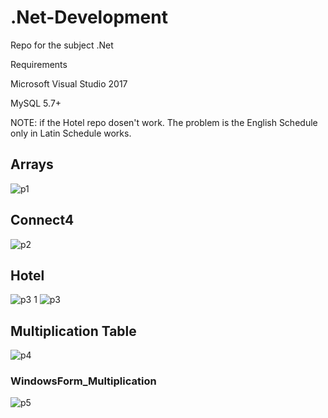 # .Net-Development
Repo for the subject .Net

Requirements

Microsoft Visual Studio 2017

MySQL 5.7+

NOTE: if the Hotel repo dosen't work. The problem is the English Schedule only in Latin Schedule works.

## Arrays
![p1](https://user-images.githubusercontent.com/31390537/69509293-154be980-0efe-11ea-856c-40b70b1da512.PNG)

## Connect4
![p2](https://user-images.githubusercontent.com/31390537/69509386-6e1b8200-0efe-11ea-9cc9-76b893eb89c4.PNG)
## Hotel
![p3 1](https://user-images.githubusercontent.com/31390537/69509891-50e7b300-0f00-11ea-94fd-2fae08070a42.PNG)
![p3](https://user-images.githubusercontent.com/31390537/69509897-6066fc00-0f00-11ea-8480-7a9344f355f7.PNG)
## Multiplication Table
![p4](https://user-images.githubusercontent.com/31390537/69509392-7bd10780-0efe-11ea-925e-a6e030fca3c2.PNG)

### WindowsForm_Multiplication

![p5](https://user-images.githubusercontent.com/31390537/69509396-84294280-0efe-11ea-9f72-9fba8bcaaee4.PNG)
